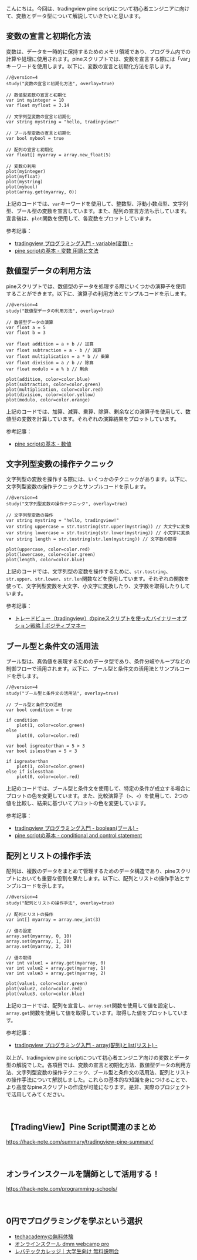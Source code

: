 <!--
title: 【tradingview】pineスクリプト：変数とデータ型
tags: tradingview,pine
id: 
private: false
-->

こんにちは。今回は、tradingview pine scriptについて初心者エンジニアに向けて、変数とデータ型について解説していきたいと思います。

## 変数の宣言と初期化方法
変数は、データを一時的に保持するためのメモリ領域であり、プログラム内での計算や処理に使用されます。pineスクリプトでは、変数を宣言する際には「var」キーワードを使用します。以下に、変数の宣言と初期化方法を示します。

```pine
//@version=4
study("変数の宣言と初期化方法", overlay=true)

// 数値型変数の宣言と初期化
var int myinteger = 10
var float myfloat = 3.14

// 文字列型変数の宣言と初期化
var string mystring = "hello, tradingview!"

// ブール型変数の宣言と初期化
var bool mybool = true

// 配列の宣言と初期化
var float[] myarray = array.new_float(5)

// 変数の利用
plot(myinteger)
plot(myfloat)
plot(mystring)
plot(mybool)
plot(array.get(myarray, 0))
```

上記のコードでは、`var`キーワードを使用して、整数型、浮動小数点型、文字列型、ブール型の変数を宣言しています。また、配列の宣言方法も示しています。宣言後は、`plot`関数を使用して、各変数をプロットしています。

参考記事：
- [tradingview プログラミング入門 - variable(変数) -](https://tradingview.guide/tradingview-programing-introduction-variable/)
- [pine scriptの基本 - 変数 用語と文法](https://retail.arrowsmath.jp/pinescriptsyntax/)

## 数値型データの利用方法
pineスクリプトでは、数値型のデータを処理する際にいくつかの演算子を使用することができます。以下に、演算子の利用方法とサンプルコードを示します。

```pine
//@version=4
study("数値型データの利用方法", overlay=true)

// 数値型データの演算
var float a = 5
var float b = 3

var float addition = a + b // 加算
var float subtraction = a - b // 減算
var float multiplication = a * b // 乗算
var float division = a / b // 除算
var float modulo = a % b // 剰余

plot(addition, color=color.blue)
plot(subtraction, color=color.green)
plot(multiplication, color=color.red)
plot(division, color=color.yellow)
plot(modulo, color=color.orange)
```

上記のコードでは、加算、減算、乗算、除算、剰余などの演算子を使用して、数値型の変数を計算しています。それぞれの演算結果をプロットしています。

参考記事：
- [pine scriptの基本 - 数値](https://retail.arrowsmath.jp/pinescriptsyntax/)

## 文字列型変数の操作テクニック
文字列型の変数を操作する際には、いくつかのテクニックがあります。以下に、文字列型変数の操作テクニックとサンプルコードを示します。

```pine
//@version=4
study("文字列型変数の操作テクニック", overlay=true)

// 文字列型変数の操作
var string mystring = "hello, tradingview!"
var string uppercase = str.tostring(str.upper(mystring)) // 大文字に変換
var string lowercase = str.tostring(str.lower(mystring)) // 小文字に変換
var string length = str.tostring(str.len(mystring)) // 文字数の取得

plot(uppercase, color=color.red)
plot(lowercase, color=color.green)
plot(length, color=color.blue)
```

上記のコードでは、文字列型の変数を操作するために、`str.tostring`、`str.upper`、`str.lower`、`str.len`関数などを使用しています。それぞれの関数を使って、文字列型変数を大文字、小文字に変換したり、文字数を取得したりしています。

参考記事：
- [トレードビュー（tradingview）のpineスクリプトを使ったバイナリーオプション戦略 | ポジティブマネー](https://posmoney.jp/articles/44432)

## ブール型と条件文の活用法
ブール型は、真偽値を表現するためのデータ型であり、条件分岐やループなどの制御フローで活用されます。以下に、ブール型と条件文の活用法とサンプルコードを示します。

```pine
//@version=4
study("ブール型と条件文の活用法", overlay=true)

// ブール型と条件文の活用
var bool condition = true

if condition
    plot(1, color=color.green)
else
    plot(0, color=color.red)

var bool isgreaterthan = 5 > 3
var bool islessthan = 5 < 3

if isgreaterthan
    plot(1, color=color.green)
else if islessthan
    plot(0, color=color.red)
```

上記のコードでは、ブール型と条件文を使用して、特定の条件が成立する場合にプロットの色を変更しています。また、比較演算子（`>`、`<`）を使用して、2つの値を比較し、結果に基づいてプロットの色を変更しています。

参考記事：
- [tradingview プログラミング入門 - boolean(ブール) -](https://tradingview.guide/tradingview-programing-introduction-boolean/)
- [pine scriptの基本 - conditional and control statement](https://retail.arrowsmath.jp/pinescriptsyntax/)

## 配列とリストの操作手法
配列は、複数のデータをまとめて管理するためのデータ構造であり、pineスクリプトにおいても重要な役割を果たします。以下に、配列とリストの操作手法とサンプルコードを示します。

```pine
//@version=4
study("配列とリストの操作手法", overlay=true)

// 配列とリストの操作
var int[] myarray = array.new_int(3)

// 値の設定
array.set(myarray, 0, 10)
array.set(myarray, 1, 20)
array.set(myarray, 2, 30)

// 値の取得
var int value1 = array.get(myarray, 0)
var int value2 = array.get(myarray, 1)
var int value3 = array.get(myarray, 2)

plot(value1, color=color.green)
plot(value2, color=color.red)
plot(value3, color=color.blue)
```

上記のコードでは、配列を宣言し、`array.set`関数を使用して値を設定し、`array.get`関数を使用して値を取得しています。取得した値をプロットしています。

参考記事：
- [tradingview プログラミング入門 - array(配列)とlist(リスト) -](https://tradingview.guide/tradingview-programing-introduction-array-list/)

以上が、tradingview pine scriptについて初心者エンジニア向けの変数とデータ型の解説でした。各項目では、変数の宣言と初期化方法、数値型データの利用方法、文字列型変数の操作テクニック、ブール型と条件文の活用法、配列とリストの操作手法について解説しました。これらの基本的な知識を身につけることで、より高度なpineスクリプトの作成が可能になります。是非、実際のプロジェクトで活用してみてください。

　

## 【TradingView】Pine Script関連のまとめ
https://hack-note.com/summary/tradingview-pine-summary/

　

## オンラインスクールを講師として活用する！
https://hack-note.com/programming-schools/

　

## 0円でプログラミングを学ぶという選択
- [techacademyの無料体験](//af.moshimo.com/af/c/click?a_id=2612475&amp;p_id=1555&amp;pc_id=2816&amp;pl_id=22706&amp;url=https%3a%2f%2ftechacademy.jp%2fhtmlcss-trial%3futm_source%3dmoshimo%26utm_medium%3daffiliate%26utm_campaign%3dtextad)
- [オンラインスクール dmm webcamp pro](//af.moshimo.com/af/c/click?a_id=2612482&amp;p_id=1363&amp;pc_id=2297&amp;pl_id=39999&amp;guid=on)
- [レバテックカレッジ｜大学生向け 無料説明会](//af.moshimo.com/af/c/click?a_id=4071793&p_id=3198&pc_id=7488&pl_id=41848)

